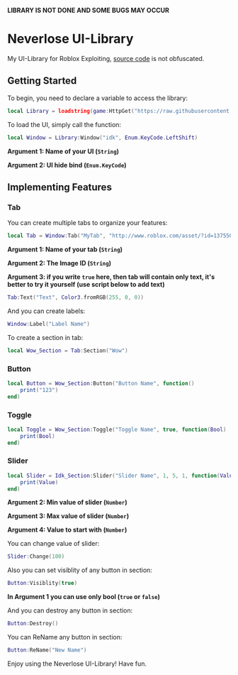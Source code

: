 **LIBRARY IS NOT DONE AND SOME BUGS MAY OCCUR**


# Neverlose UI-Library

My UI-Library for Roblox Exploiting, [source code](Source.lua) is not obfuscated.

## Getting Started

To begin, you need to declare a variable to access the library:

```lua
local Library = loadstring(game:HttpGet("https://raw.githubusercontent.com/morgenzhtern/UI-Libs/main/Neverlose/Source.lua"))()
```

To load the UI, simply call the function:

```lua
local Window = Library:Window("idk", Enum.KeyCode.LeftShift)
```
**Argument 1: Name of your UI (`String`)**

**Argument 2: UI hide bind (`Enum.KeyCode`)**

## Implementing Features

### Tab

You can create multiple tabs to organize your features:

```lua
local Tab = Window:Tab("MyTab", "http://www.roblox.com/asset/?id=13755099386", false)
```
**Argument 1: Name of your tab (`String`)**

**Argument 2: The Image ID (`String`)**

**Argument 3: if you write `true` here, then tab will contain only text, it's better to try it yourself (use script below to add text)**
```lua
Tab:Text("Text", Color3.fromRGB(255, 0, 0)) 
```

And you can create labels:

```lua
Window:Label("Label Name")
```

To create a section in tab:

```lua
local Wow_Section = Tab:Section("Wow")
```

### Button

```lua
local Button = Wow_Section:Button("Button Name", function()
    print("123")
end)
```

### Toggle

```lua
local Toggle = Wow_Section:Toggle("Toggle Name", true, function(Bool)
    print(Bool)
end)
```

### Slider

```lua
local Slider = Idk_Section:Slider("Slider Name", 1, 5, 1, function(Value)
    print(Value)
end)
```
**Argument 2: Min value of slider (`Number`)**

**Argument 3: Max value of slider (`Number`)**

**Argument 4: Value to start with (`Number`)**

You can change value of slider:

```lua
Slider:Change(100)
```

Also you can set visiblity of any button in section:

```lua
Button:Visiblity(true)
```
**In Argument 1 you can use **only bool** (`true` or `false`)**

And you can destroy any button in section:

```lua
Button:Destroy()
```

You can ReName any button in section:

```lua
Button:ReName("New Name")
```

Enjoy using the Neverlose UI-Library!
Have fun.

